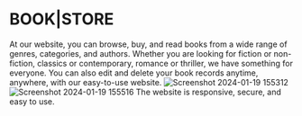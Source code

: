 # BOOK|STORE
At our website, you can browse, buy, and read books from a wide range of genres, categories, and authors. Whether you are looking for fiction or non-fiction, classics or contemporary, romance or thriller, we have something for everyone.
You can also edit and delete your book records anytime, anywhere, with our easy-to-use website.
![Screenshot 2024-01-19 155312](https://github.com/RajeshKumar0905/CRUD-OPERATIONS/assets/151514338/4fb47b17-72e9-49fd-9ce2-33e0fab146b5)
![Screenshot 2024-01-19 155516](https://github.com/RajeshKumar0905/CRUD-OPERATIONS/assets/151514338/69c249b4-ace3-4827-b45d-80be01f8761a)
The website is responsive, secure, and easy to use.
